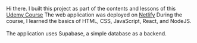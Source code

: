 Hi there. I built this project as part of the contents and lessons of this [Udemy Course](https://www.udemy.com/course/full-stack-crash-course/?couponCode=24T7MT72224)
The web application was deployed on [Netlify](https://todayilearned-duc.netlify.app/)
During the course, I learned the basics of HTML, CSS, JavaScript, React, and NodeJS.<br><br> The application uses Supabase, a simple database as a backend.
